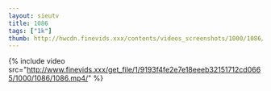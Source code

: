 ```yaml
--- 
layout: sieutv
title: 1086
tags: ["1k"]
thumb: http://hwcdn.finevids.xxx/contents/videos_screenshots/1000/1086/preview.mp4.jpg
---
```

{% include video src="http://www.finevids.xxx/get_file/1/9193f4fe2e7e18eeeb32151712cd0665/1000/1086/1086.mp4/" %} 
